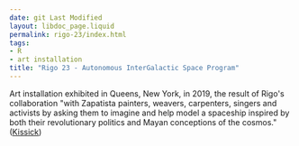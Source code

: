 ```yaml
---
date: git Last Modified
layout: libdoc_page.liquid
permalink: rigo-23/index.html
tags:
- R
- art installation
title: "Rigo 23 - Autonomous InterGalactic Space Program"
---
```


Art installation exhibited in Queens, New York, in 2019, the result of Rigo's collaboration "with Zapatista painters, weavers, carpenters, singers and activists by asking them to imagine and help model a spaceship inspired by both their revolutionary politics and Mayan conceptions of the cosmos." (<a href="https://www.culturedmag.com/zapatistas-in-space/">Kissick</a>)